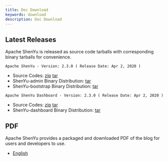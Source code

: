 ```yaml
---
title: Doc Download
keywords: download
description: Doc Download
---
```


## Latest Releases

Apache ShenYu is released as source code tarballs with corresponding binary tarballs for convenience.

`Apache ShenYu - Version: 2.3.0 ( Release Date: Apr 2, 2020 )`

- Source Codes: [zip](https://codeload.github.com/dromara/shenyu/zip/refs/tags/2.3.0) [tar](https://codeload.github.com/dromara/shenyu/tar.gz/refs/tags/2.3.0)
- ShenYu-admin Binary Distribution: [tar](https://github-releases.githubusercontent.com/140543886/f562c480-9cb0-11eb-9f97-e6827c849866?X-Amz-Algorithm=AWS4-HMAC-SHA256&X-Amz-Credential=AKIAIWNJYAX4CSVEH53A%2F20210530%2Fus-east-1%2Fs3%2Faws4_request&X-Amz-Date=20210530T170904Z&X-Amz-Expires=300&X-Amz-Signature=596b480f34f09707d759f249c4e7d5d2816d4fc9eefbc5026061a8d84a4ecf52&X-Amz-SignedHeaders=host&actor_id=13451528&key_id=0&repo_id=140543886&response-content-disposition=attachment%3B%20filename%3Dsoul-admin-bin-2.3.0-RELEASE.tar.gz&response-content-type=application%2Foctet-stream)
- ShenYu-bootstrap Binary Distribution: [tar](https://github-releases.githubusercontent.com/140543886/08759480-9cb1-11eb-9b09-974bc0c79c4c?X-Amz-Algorithm=AWS4-HMAC-SHA256&X-Amz-Credential=AKIAIWNJYAX4CSVEH53A%2F20210530%2Fus-east-1%2Fs3%2Faws4_request&X-Amz-Date=20210530T170847Z&X-Amz-Expires=300&X-Amz-Signature=77f7718e6e46a8561024e25dc2669ea30005aa89c878a9f665edbb922762d6a6&X-Amz-SignedHeaders=host&actor_id=13451528&key_id=0&repo_id=140543886&response-content-disposition=attachment%3B%20filename%3Dsoul-bootstrap-bin-2.3.0-RELEASE.tar.gz&response-content-type=application%2Foctet-stream)

`Apache ShenYu Dashboard - Version: 2.3.0 ( Release Date: Apr 2, 2020 )`

- Source Codes: [zip](https://codeload.github.com/dromara/shenyu-dashboard/zip/refs/tags/2.3.0) [tar](https://codeload.github.com/dromara/shenyu-dashboard/tar.gz/refs/tags/2.3.0)
- ShenYu-dashboard Binary Distribution: [tar](https://github-releases.githubusercontent.com/141903742/4fbdbd00-96d4-11eb-92f4-fead1958fd5c?X-Amz-Algorithm=AWS4-HMAC-SHA256&X-Amz-Credential=AKIAIWNJYAX4CSVEH53A%2F20210530%2Fus-east-1%2Fs3%2Faws4_request&X-Amz-Date=20210530T170738Z&X-Amz-Expires=300&X-Amz-Signature=60abef3f1ee0f4c7ad0311a2a5ce2acbd573cb4af5c522b79f8297ff29fcd631&X-Amz-SignedHeaders=host&actor_id=13451528&key_id=0&repo_id=141903742&response-content-disposition=attachment%3B%20filename%3Dsoul-dashboard-2.3.0-dist.zip&response-content-type=application%2Foctet-stream)


## PDF

Apache ShenYu provides a packaged and downloaded PDF of the blog for users and developers to use.

* [English](/pdf/apache_shenyu_docs_en.pdf)

